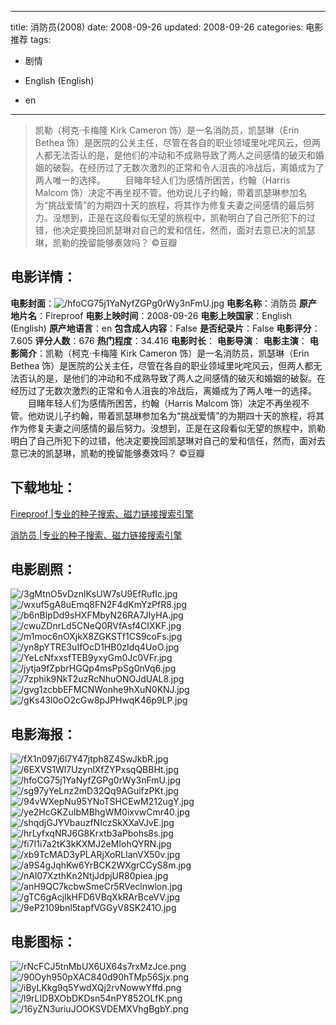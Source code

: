 
---
title: 消防员(2008)
date: 2008-09-26
updated: 2008-09-26
categories: 电影推荐
tags:
- 剧情

- English (English)
- en
---


> 凯勒（柯克·卡梅隆 Kirk Cameron 饰）是一名消防员，凯瑟琳（Erin Bethea 饰）是医院的公关主任，尽管在各自的职业领域里叱咤风云，但两人都无法否认的是，是他们的冲动和不成熟导致了两人之间感情的破灭和婚姻的破裂。在经历过了无数次激烈的正常和令人沮丧的冷战后，离婚成为了两人唯一的选择。  　　目睹年轻人们为感情所困苦，约翰（Harris Malcom 饰）决定不再坐视不管。他劝说儿子约翰，带着凯瑟琳参加名为“挑战爱情”的为期四十天的旅程，将其作为修复夫妻之间感情的最后努力。没想到，正是在这段看似无望的旅程中，凯勒明白了自己所犯下的过错，他决定要挽回凯瑟琳对自己的爱和信任，然而，面对去意已决的凯瑟琳，凯勒的挽留能够奏效吗？ ©豆瓣

## **电影详情**：

**电影封面**：<img src="https://image.tmdb.org/t/p/w200/hfoCG75j1YaNyfZGPg0rWy3nFmU.jpg" alt="/hfoCG75j1YaNyfZGPg0rWy3nFmU.jpg" title="/hfoCG75j1YaNyfZGPg0rWy3nFmU.jpg">
**电影名称**：消防员
**原产地片名**：Fireproof
**电影上映时间**：2008-09-26
**电影上映国家**：English (English)
**原产地语言**：en
**包含成人内容**：False
**是否纪录片**：False
**电影评分**：7.605
**评分人数**：676
**热门程度**：34.416
**电影时长**：
**电影导演**：
**电影主演**：
**电影简介**：凯勒（柯克·卡梅隆 Kirk Cameron 饰）是一名消防员，凯瑟琳（Erin Bethea 饰）是医院的公关主任，尽管在各自的职业领域里叱咤风云，但两人都无法否认的是，是他们的冲动和不成熟导致了两人之间感情的破灭和婚姻的破裂。在经历过了无数次激烈的正常和令人沮丧的冷战后，离婚成为了两人唯一的选择。  　　目睹年轻人们为感情所困苦，约翰（Harris Malcom 饰）决定不再坐视不管。他劝说儿子约翰，带着凯瑟琳参加名为“挑战爱情”的为期四十天的旅程，将其作为修复夫妻之间感情的最后努力。没想到，正是在这段看似无望的旅程中，凯勒明白了自己所犯下的过错，他决定要挽回凯瑟琳对自己的爱和信任，然而，面对去意已决的凯瑟琳，凯勒的挽留能够奏效吗？ ©豆瓣

## **下载地址**：
[Fireproof |专业的种子搜索、磁力链接搜索引擎](https://movie.amd794.com:2083/?search=Fireproof&ordering=&mode=match_phrase&page_size=10&page=1)

[消防员 |专业的种子搜索、磁力链接搜索引擎](https://movie.amd794.com:2083/?search=%E6%B6%88%E9%98%B2%E5%91%98&ordering=&mode=match_phrase&page_size=10&page=1)
 

## **电影剧照**：
<img src="https://image.tmdb.org/t/p/original/3gMtnO5vDznlKsUW7sU9EfRufIc.jpg" alt="/3gMtnO5vDznlKsUW7sU9EfRufIc.jpg" title="/3gMtnO5vDznlKsUW7sU9EfRufIc.jpg"><img src="https://image.tmdb.org/t/p/original/wxuf5gA8uEmq8FN2F4dKmYzPfR8.jpg" alt="/wxuf5gA8uEmq8FN2F4dKmYzPfR8.jpg" title="/wxuf5gA8uEmq8FN2F4dKmYzPfR8.jpg"><img src="https://image.tmdb.org/t/p/original/b6nBlpDd9sHXFMbyN26RA7JIyHA.jpg" alt="/b6nBlpDd9sHXFMbyN26RA7JIyHA.jpg" title="/b6nBlpDd9sHXFMbyN26RA7JIyHA.jpg"><img src="https://image.tmdb.org/t/p/original/cwuZDnrLd5CNeQ0RVfAsf4CIXKF.jpg" alt="/cwuZDnrLd5CNeQ0RVfAsf4CIXKF.jpg" title="/cwuZDnrLd5CNeQ0RVfAsf4CIXKF.jpg"><img src="https://image.tmdb.org/t/p/original/m1moc6nOXjkX8ZGKSTf1CS9coFs.jpg" alt="/m1moc6nOXjkX8ZGKSTf1CS9coFs.jpg" title="/m1moc6nOXjkX8ZGKSTf1CS9coFs.jpg"><img src="https://image.tmdb.org/t/p/original/yn8pYTRE3uIfOcD1HB0zIdq4UoO.jpg" alt="/yn8pYTRE3uIfOcD1HB0zIdq4UoO.jpg" title="/yn8pYTRE3uIfOcD1HB0zIdq4UoO.jpg"><img src="https://image.tmdb.org/t/p/original/YeLcNfxxsfTEB9yxyGm0Jc0VFr.jpg" alt="/YeLcNfxxsfTEB9yxyGm0Jc0VFr.jpg" title="/YeLcNfxxsfTEB9yxyGm0Jc0VFr.jpg"><img src="https://image.tmdb.org/t/p/original/jytja9fZpbrHGQp4msPpSg0nVq6.jpg" alt="/jytja9fZpbrHGQp4msPpSg0nVq6.jpg" title="/jytja9fZpbrHGQp4msPpSg0nVq6.jpg"><img src="https://image.tmdb.org/t/p/original/7zphik9NkT2uzRcNhuONOJdUAL8.jpg" alt="/7zphik9NkT2uzRcNhuONOJdUAL8.jpg" title="/7zphik9NkT2uzRcNhuONOJdUAL8.jpg"><img src="https://image.tmdb.org/t/p/original/gvg1zcbbEFMCNWonhe9hXuN0KNJ.jpg" alt="/gvg1zcbbEFMCNWonhe9hXuN0KNJ.jpg" title="/gvg1zcbbEFMCNWonhe9hXuN0KNJ.jpg"><img src="https://image.tmdb.org/t/p/original/gKs43l0oO2cGw8pJPHwqK46p9LP.jpg" alt="/gKs43l0oO2cGw8pJPHwqK46p9LP.jpg" title="/gKs43l0oO2cGw8pJPHwqK46p9LP.jpg">

## **电影海报**：
<img src="https://image.tmdb.org/t/p/original/fX1n097j6l7Y47jtph8Z4SwJkbR.jpg" alt="/fX1n097j6l7Y47jtph8Z4SwJkbR.jpg" title="/fX1n097j6l7Y47jtph8Z4SwJkbR.jpg"><img src="https://image.tmdb.org/t/p/original/6EXVS1Wl7UzynlXfZYPxsqQBBHt.jpg" alt="/6EXVS1Wl7UzynlXfZYPxsqQBBHt.jpg" title="/6EXVS1Wl7UzynlXfZYPxsqQBBHt.jpg"><img src="https://image.tmdb.org/t/p/original/hfoCG75j1YaNyfZGPg0rWy3nFmU.jpg" alt="/hfoCG75j1YaNyfZGPg0rWy3nFmU.jpg" title="/hfoCG75j1YaNyfZGPg0rWy3nFmU.jpg"><img src="https://image.tmdb.org/t/p/original/sg97yYeLnz2mD32Qq9AGuifzPKt.jpg" alt="/sg97yYeLnz2mD32Qq9AGuifzPKt.jpg" title="/sg97yYeLnz2mD32Qq9AGuifzPKt.jpg"><img src="https://image.tmdb.org/t/p/original/94vWXepNu95YNoTSHCEwM212ugY.jpg" alt="/94vWXepNu95YNoTSHCEwM212ugY.jpg" title="/94vWXepNu95YNoTSHCEwM212ugY.jpg"><img src="https://image.tmdb.org/t/p/original/ye2HcGKZuIbMBhgWM0ixvwCmr40.jpg" alt="/ye2HcGKZuIbMBhgWM0ixvwCmr40.jpg" title="/ye2HcGKZuIbMBhgWM0ixvwCmr40.jpg"><img src="https://image.tmdb.org/t/p/original/shqdjGJYVbauzfNIczSkXXaVJvE.jpg" alt="/shqdjGJYVbauzfNIczSkXXaVJvE.jpg" title="/shqdjGJYVbauzfNIczSkXXaVJvE.jpg"><img src="https://image.tmdb.org/t/p/original/hrLyfxqNRJ6G8Krxtb3aPbohs8s.jpg" alt="/hrLyfxqNRJ6G8Krxtb3aPbohs8s.jpg" title="/hrLyfxqNRJ6G8Krxtb3aPbohs8s.jpg"><img src="https://image.tmdb.org/t/p/original/fi7I1i7a2tK3kKXMJ2eMIohQYRN.jpg" alt="/fi7I1i7a2tK3kKXMJ2eMIohQYRN.jpg" title="/fi7I1i7a2tK3kKXMJ2eMIohQYRN.jpg"><img src="https://image.tmdb.org/t/p/original/xb9TcMAD3yPLARjXoRLlanVX50v.jpg" alt="/xb9TcMAD3yPLARjXoRLlanVX50v.jpg" title="/xb9TcMAD3yPLARjXoRLlanVX50v.jpg"><img src="https://image.tmdb.org/t/p/original/a9S4gJqhKw6YrBCK2WXgrCCyS8m.jpg" alt="/a9S4gJqhKw6YrBCK2WXgrCCyS8m.jpg" title="/a9S4gJqhKw6YrBCK2WXgrCCyS8m.jpg"><img src="https://image.tmdb.org/t/p/original/nAl07XzthKn2NtjJdpjUR80piea.jpg" alt="/nAl07XzthKn2NtjJdpjUR80piea.jpg" title="/nAl07XzthKn2NtjJdpjUR80piea.jpg"><img src="https://image.tmdb.org/t/p/original/anH9QC7kcbwSmeCr5RVeclnwlon.jpg" alt="/anH9QC7kcbwSmeCr5RVeclnwlon.jpg" title="/anH9QC7kcbwSmeCr5RVeclnwlon.jpg"><img src="https://image.tmdb.org/t/p/original/gTC6gAcjIkHFD6VBqXkRArBceVV.jpg" alt="/gTC6gAcjIkHFD6VBqXkRArBceVV.jpg" title="/gTC6gAcjIkHFD6VBqXkRArBceVV.jpg"><img src="https://image.tmdb.org/t/p/original/9eP2109bnl5tapfVGGyV8SK241O.jpg" alt="/9eP2109bnl5tapfVGGyV8SK241O.jpg" title="/9eP2109bnl5tapfVGGyV8SK241O.jpg">

## **电影图标**：
<img src="https://image.tmdb.org/t/p/original/rNcFCJ5tnMbUX6UX64s7rxMzJce.png" alt="/rNcFCJ5tnMbUX6UX64s7rxMzJce.png" title="/rNcFCJ5tnMbUX6UX64s7rxMzJce.png"><img src="https://image.tmdb.org/t/p/original/90Oyh950pXAC840d90hTMp56Sjx.png" alt="/90Oyh950pXAC840d90hTMp56Sjx.png" title="/90Oyh950pXAC840d90hTMp56Sjx.png"><img src="https://image.tmdb.org/t/p/original/iByLKkg9q5YwdXQj2rvNowwYffd.png" alt="/iByLKkg9q5YwdXQj2rvNowwYffd.png" title="/iByLKkg9q5YwdXQj2rvNowwYffd.png"><img src="https://image.tmdb.org/t/p/original/l9rLIDBXObDKDsn54nPY852OLfK.png" alt="/l9rLIDBXObDKDsn54nPY852OLfK.png" title="/l9rLIDBXObDKDsn54nPY852OLfK.png"><img src="https://image.tmdb.org/t/p/original/16yZN3uriuJOOKSVDEMXVhgBgbY.png" alt="/16yZN3uriuJOOKSVDEMXVhgBgbY.png" title="/16yZN3uriuJOOKSVDEMXVhgBgbY.png">
